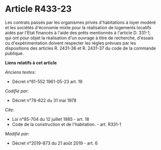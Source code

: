 # Article R433-23

Les contrats passés par les organismes privés d'habitations à loyer modéré et les sociétés d'économie mixte pour la
réalisation de logements locatifs aidés par l'Etat financés à l'aide des prêts mentionnés à l'article D. 331-1, qui ont pour
objet la réalisation d'un ouvrage à titre de recherche, d'essais ou d'expérimentation doivent respecter les règles prévues
par les dispositions des articles R. 2431-36 et R. 2431-37 du code de la commande publique.

**Liens relatifs à cet article**

_Anciens textes_:

  - Décret n°61-552 1961-05-23 art. 19

_Codifié par_:

  - Décret n°78-622 du 31 mai 1978

_Cite_:

  - Loi n°85-704 du 12 juillet 1985 - art. 18
  - Code de la construction et de l'habitation. - art. R331-1

_Modifié par_:

  - Décret n°2019-873 du 21 août 2019 - art. 6
